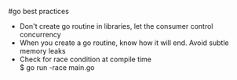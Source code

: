 #go best practices

- Don't create go routine in libraries, let the consumer control concurrency
- When you create a go routine, know how it will end. Avoid subtle memory leaks
- Check for race condition at compile time <br />
  $ go run -race main.go
